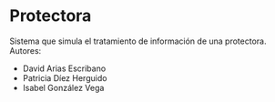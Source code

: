 # Protectora
Sistema que simula el tratamiento de información de una protectora.
Autores:
- David Arias Escribano
- Patricia Díez Herguido
- Isabel González Vega
